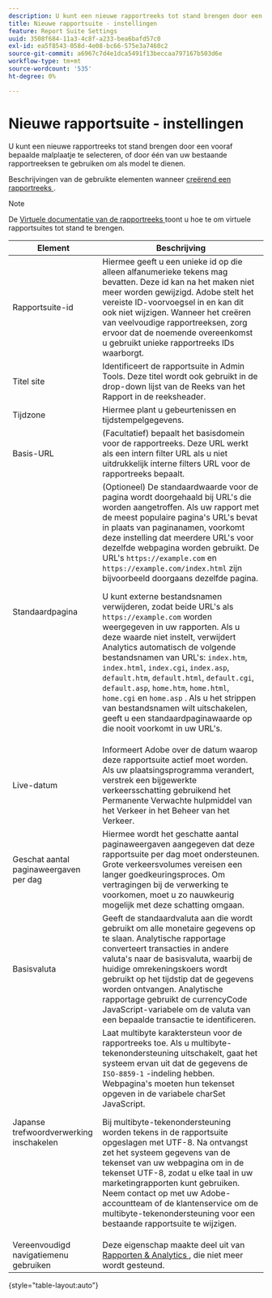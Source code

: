 ```yaml
---
description: U kunt een nieuwe rapportreeks tot stand brengen door een vooraf bepaalde malplaatje te selecteren, of door één van uw bestaande rapportreeksen te gebruiken om als model te dienen.
title: Nieuwe rapportsuite - instellingen
feature: Report Suite Settings
uuid: 3508f684-11a3-4c8f-a233-bea6bafd57c0
exl-id: ea5f8543-058d-4e08-bc66-575e3a7460c2
source-git-commit: a6967c7d4e1dca5491f13beccaa797167b503d6e
workflow-type: tm+mt
source-wordcount: '535'
ht-degree: 0%

---
```


# Nieuwe rapportsuite - instellingen

U kunt een nieuwe rapportreeks tot stand brengen door een vooraf bepaalde malplaatje te selecteren, of door één van uw bestaande rapportreeksen te gebruiken om als model te dienen.

Beschrijvingen van de gebruikte elementen wanneer [ creërend een rapportreeks ](/help/admin/tools/manage-rs/new-rs/t-create-a-report-suite.md).

>[!NOTE]
>
>De [ Virtuele documentatie van de rapportreeks ](/help/components/vrs/c-workflow-vrs/vrs-create.md) toont u hoe te om virtuele rapportsuites tot stand te brengen.

| Element | Beschrijving |
| --- | --- |
| Rapportsuite-id | Hiermee geeft u een unieke id op die alleen alfanumerieke tekens mag bevatten. Deze id kan na het maken niet meer worden gewijzigd. Adobe stelt het vereiste ID-voorvoegsel in en kan dit ook niet wijzigen.  Wanneer het creëren van veelvoudige rapportreeksen, zorg ervoor dat de noemende overeenkomst u gebruikt unieke rapportreeks IDs waarborgt. |
| Titel site | Identificeert de rapportsuite in Admin Tools. Deze titel wordt ook gebruikt in de drop-down lijst van de Reeks van het Rapport in de reeksheader. |
| Tijdzone | Hiermee plant u gebeurtenissen en tijdstempelgegevens. |
| Basis-URL | (Facultatief) bepaalt het basisdomein voor de rapportreeks. Deze URL werkt als een intern filter URL als u niet uitdrukkelijk interne filters URL voor de rapportreeks bepaalt. |
| Standaardpagina | (Optioneel) De standaardwaarde voor de pagina wordt doorgehaald bij URL&#39;s die worden aangetroffen. Als uw rapport met de meest populaire pagina&#39;s URL&#39;s bevat in plaats van paginanamen, voorkomt deze instelling dat meerdere URL&#39;s voor dezelfde webpagina worden gebruikt.  De URL&#39;s `https://example.com` en `https://example.com/index.html` zijn bijvoorbeeld doorgaans dezelfde pagina.<p> U kunt externe bestandsnamen verwijderen, zodat beide URL&#39;s als `https://example.com` worden weergegeven in uw rapporten. Als u deze waarde niet instelt, verwijdert Analytics automatisch de volgende bestandsnamen van URL&#39;s: `index.htm`, `index.html`, `index.cgi`, `index.asp`, `default.htm`, `default.html`, `default.cgi`, `default.asp`, `home.htm`, `home.html`, `home.cgi` en `home.asp` . Als u het strippen van bestandsnamen wilt uitschakelen, geeft u een standaardpaginawaarde op die nooit voorkomt in uw URL&#39;s. |
| Live-datum | Informeert Adobe over de datum waarop deze rapportsuite actief moet worden. Als uw plaatsingsprogramma verandert, verstrek een bijgewerkte verkeersschatting gebruikend het Permanente Verwachte hulpmiddel van het Verkeer in het Beheer van het Verkeer. |
| Geschat aantal paginaweergaven per dag | Hiermee wordt het geschatte aantal paginaweergaven aangegeven dat deze rapportsuite per dag moet ondersteunen. Grote verkeersvolumes vereisen een langer goedkeuringsproces. Om vertragingen bij de verwerking te voorkomen, moet u zo nauwkeurig mogelijk met deze schatting omgaan. |
| Basisvaluta | Geeft de standaardvaluta aan die wordt gebruikt om alle monetaire gegevens op te slaan. Analytische rapportage converteert transacties in andere valuta&#39;s naar de basisvaluta, waarbij de huidige omrekeningskoers wordt gebruikt op het tijdstip dat de gegevens worden ontvangen. Analytische rapportage gebruikt de currencyCode JavaScript-variabele om de valuta van een bepaalde transactie te identificeren. |
| Japanse trefwoordverwerking inschakelen | Laat multibyte karaktersteun voor de rapportreeks toe. Als u multibyte-tekenondersteuning uitschakelt, gaat het systeem ervan uit dat de gegevens de `ISO-8859-1` -indeling hebben. Webpagina&#39;s moeten hun tekenset opgeven in de variabele charSet JavaScript. <p>Bij multibyte-tekenondersteuning worden tekens in de rapportsuite opgeslagen met UTF-8. Na ontvangst zet het systeem gegevens van de tekenset van uw webpagina om in de tekenset UTF-8, zodat u elke taal in uw marketingrapporten kunt gebruiken.  Neem contact op met uw Adobe-accountteam of de klantenservice om de multibyte-tekenondersteuning voor een bestaande rapportsuite te wijzigen. |
| Vereenvoudigd navigatiemenu gebruiken | Deze eigenschap maakte deel uit van [ Rapporten &amp; Analytics ](https://new.express.adobe.com/webpage/WFCyq7w8kijmB?), die niet meer wordt gesteund. |

{style="table-layout:auto"}
